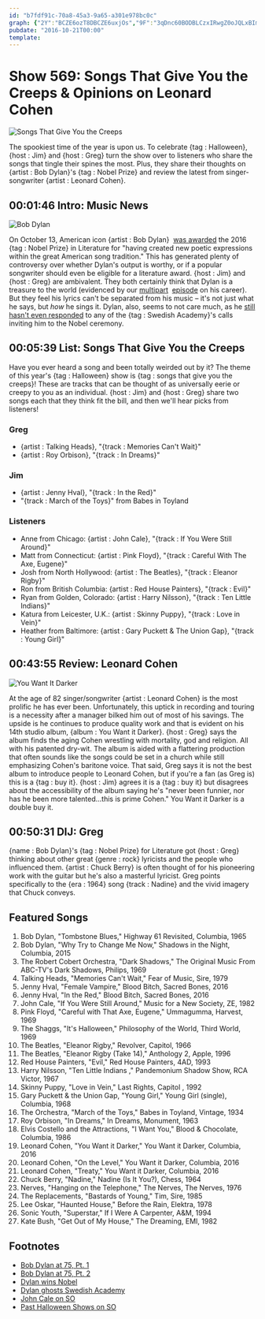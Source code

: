```yaml
---
id: "b7fdf91c-70a8-45a3-9a65-a301e978bc0c"
graph: {"2Y":"BCZE6ozT8DBCZE6uxjOs","9F":"3qDnc60BODBLCzxIRwgZ0oJQLxBImvBCfgEbrssHBB222BGcjHSx8bbr7yyA0v0aB4jcTzFLMogZ20wXC3sbsxY2v00vFHtlbjfk","217":"NP9xwypZ0W97qipBHm1G97qipX6cfd","2C7":"BCZE6vUrWXJjsKMUGmzU"}
pubdate: "2016-10-21T00:00"
template: 
---
```






# Show 569: Songs That Give You the Creeps & Opinions on Leonard Cohen

![Songs That Give You the Creeps](https://static.soundopinions.org/images/2016/creepysongs_web.jpg)

The spookiest time of the year is upon us. To celebrate {tag : Halloween}, {host : Jim} and {host : Greg} turn the show over to listeners who share the songs that tingle their spines the most. Plus, they share their thoughts on {artist : Bob Dylan}'s {tag : Nobel Prize} and review the latest from singer-songwriter {artist : Leonard Cohen}.



## 00:01:46 Intro: Music News

![Bob Dylan](https://static.soundopinions.org/assets/569/2Y0.jpg)

On October 13, American icon {artist : Bob Dylan}  [was awarded](https://www.nobelprize.org/nobel_prizes/literature/laureates/2016/) the 2016 {tag : Nobel Prize} in Literature for "having created new poetic expressions within the great American song tradition." This has generated plenty of controversy over whether Dylan's output is worthy, or if a popular songwriter should even be eligible for a literature award. {host : Jim} and {host : Greg} are ambivalent. They both certainly think that Dylan is a treasure to the world (evidenced by our [multipart](/show/548)  [episode](/show/549) on his career). But they feel his lyrics can't be separated from his music – it's not just what he says, but *how* he sings it. Dylan, also, seems to not care much, as he [still hasn't even responded](https://www.theguardian.com/music/2016/oct/17/nobel-prize-bob-dylan-unable-to-reach) to any of the {tag : Swedish Academy}'s calls inviting him to the Nobel ceremony.



## 00:05:39 List: Songs That Give You the Creeps

Have you ever heard a song and been totally weirded out by it? The theme of this year's {tag : Halloween} show is {tag : songs that give you the creeps}! These are tracks that can be thought of as universally eerie or creepy to you as an individual. {host : Jim} and {host : Greg} share two songs each that they think fit the bill, and then we'll hear picks from listeners!


### Greg

- {artist : Talking Heads}, "{track : Memories Can't Wait}"
- {artist : Roy Orbison}, "{track : In Dreams}"


### Jim

- {artist : Jenny Hval}, "{track : In the Red}"
- "{track : March of the Toys}" from Babes in Toyland


### Listeners

- Anne from Chicago: {artist : John Cale}, "{track : If You Were Still Around}"
- Matt from Connecticut: {artist : Pink Floyd}, "{track : Careful With The Axe, Eugene}"
- Josh from North Hollywood: {artist : The Beatles}, "{track : Eleanor Rigby}"
- Ron from British Columbia: {artist : Red House Painters}, "{track : Evil}"
- Ryan from Golden, Colorado: {artist : Harry Nilsson}, "{track : Ten Little Indians}"
- Katura from Leicester, U.K.: {artist : Skinny Puppy}, "{track : Love in Vein}"
- Heather from Baltimore: {artist : Gary Puckett & The Union Gap}, "{track : Young Girl}"



## 00:43:55 Review: Leonard Cohen

![You Want It Darker](https://static.soundopinions.org/assets/569/2170.jpg)

At the age of 82 singer/songwriter {artist : Leonard Cohen} is the most prolific he has ever been. Unfortunately, this uptick in recording and touring is a necessity after a manager bilked him out of most of his savings. The upside is he continues to produce quality work and that is evident on his 14th studio album, {album : You Want it Darker}. {host : Greg} says the album finds the aging Cohen wrestling with mortality, god and religion. All with his patented dry-wit. The album is aided with a flattering production that often sounds like the songs could be set in a church while still emphasizing Cohen's baritone voice. That said, Greg says it is not the best album to introduce people to Leonard Cohen, but if you're a fan (as Greg is) this is a {tag : buy it}. {host : Jim} agrees it is a {tag : buy it} but disagrees about the accessibility of the album saying he's "never been funnier, nor has he been more talented...this is prime Cohen."  You Want it Darker is a double buy it.



## 00:50:31 DIJ: Greg

{name : Bob Dylan}'s {tag : Nobel Prize} for Literature got {host : Greg} thinking about other great {genre : rock} lyricists and the people who influenced them. {artist : Chuck Berry} is often thought of for his pioneering work with the guitar but he's also a masterful lyricist. Greg points specifically to the {era : 1964} song {track : Nadine} and the vivid imagery that Chuck conveys.



## Featured Songs

1. Bob Dylan, "Tombstone Blues," Highway 61 Revisited, Columbia, 1965
2. Bob Dylan, "Why Try to Change Me Now," Shadows in the Night, Columbia, 2015
3. The Robert Cobert Orchestra, "Dark Shadows," The Original Music From ABC-TV's Dark Shadows, Philips, 1969
4. Talking Heads, "Memories Can't Wait," Fear of Music, Sire, 1979
5. Jenny Hval, "Female Vampire," Blood Bitch, Sacred Bones, 2016
6. Jenny Hval, "In the Red," Blood Bitch, Sacred Bones, 2016
7. John Cale, "If You Were Still Around," Music for a New Society, ZE, 1982
8. Pink Floyd, "Careful with That Axe, Eugene," Ummagumma, Harvest, 1969
9. The Shaggs, "It's Halloween," Philosophy of the World, Third World, 1969
10. The Beatles, "Eleanor Rigby," Revolver, Capitol, 1966
11. The Beatles, "Eleanor Rigby (Take 14)," Anthology 2, Apple, 1996
12. Red House Painters, "Evil," Red House Painters, 4AD, 1993
13. Harry Nilsson, "Ten Little Indians ," Pandemonium Shadow Show, RCA Victor, 1967
14. Skinny Puppy, "Love in Vein," Last Rights, Capitol , 1992
15. Gary Puckett & the Union Gap, "Young Girl," Young Girl (single), Columbia, 1968
16. The Orchestra, "March of the Toys," Babes in Toyland, Vintage, 1934
17. Roy Orbison, "In Dreams," In Dreams, Monument, 1963
18. Elvis Costello and the Attractions, "I Want You," Blood & Chocolate, Columbia, 1986
19. Leonard Cohen, "You Want it Darker," You Want it Darker, Columbia, 2016
20. Leonard Cohen, "On the Level," You Want it Darker, Columbia, 2016
21. Leonard Cohen, "Treaty," You Want it Darker, Columbia, 2016
22. Chuck Berry, "Nadine," Nadine (Is It You?), Chess, 1964
23. Nerves, "Hanging on the Telephone," The Nerves, The Nerves, 1976
24. The Replacements, "Bastards of Young," Tim, Sire, 1985
25. Lee Oskar, "Haunted House," Before the Rain, Elektra, 1978
26. Sonic Youth, "Superstar," If I Were A Carpenter, A&M, 1994
27. Kate Bush, "Get Out of My House," The Dreaming, EMI, 1982



## Footnotes

- [Bob Dylan at 75, Pt. 1](/show/548)
- [Bob Dylan at 75, Pt. 2](/show/549)
- [Dylan wins Nobel](https://www.nobelprize.org/nobel_prizes/literature/laureates/2016/)
- [Dylan ghosts Swedish Academy](https://www.theguardian.com/music/2016/oct/17/nobel-prize-bob-dylan-unable-to-reach)
- [John Cale on SO](/show/1)
- [Past Halloween Shows on SO](/search/?index=halloween)